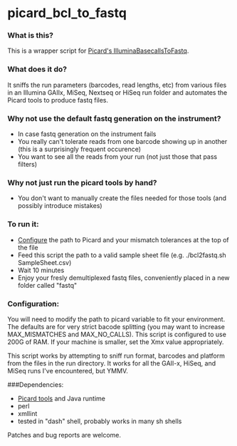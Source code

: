 picard_bcl_to_fastq
=======================

### What is this?
This is a wrapper script for [Picard's IlluminaBasecallsToFastq](https://broadinstitute.github.io/picard/command-line-overview.html#IlluminaBasecallsToFastq). 

### What does it do?
It sniffs the run parameters (barcodes, read lengths, etc) from various files in an Illumina GAIIx, MiSeq, Nextseq or HiSeq run folder and automates the Picard tools to produce fastq files. 

### Why not use the default fastq generation on the instrument?
- In case fastq generation on the instrument fails
- You really can't tolerate reads from one barcode showing up in another (this is a surprisingly frequent occurence)
- You want to see all the reads from your run (not just those that pass filters)

### Why not just run the picard tools by hand?
- You don't want to manually create the files needed for those tools (and possibly introduce mistakes)


### To run it:
- [Configure](#configuration) the path to Picard and your mismatch tolerances at the top of the file
- Feed this script the path to a valid sample sheet file (e.g. ./bcl2fastq.sh SampleSheet.csv) 
- Wait 10 minutes
- Enjoy your fresly demultiplexed fastq files, conveniently placed in a new folder called "fastq"

### Configuration:
You will need to modify the path to picard variable to fit your environment.
The defaults are for very strict bacode splitting (you may want to increase MAX_MISMATCHES and MAX_NO_CALLS).
This script is configured to use 200G of RAM. If your machine is smaller, set the Xmx value appropriately.

This script works by attempting to sniff run format, barcodes and platform from the files in the run directory.
It works for all the GAII-x, HiSeq, and MiSeq runs I've encountered, but YMMV.

###Dependencies:
- [Picard tools](http://picard.sourceforge.net/command-line-overview.shtml#IlluminaBasecallsToFastq) and Java runtime
- perl
- xmllint
- tested in "dash" shell, probably works in many sh shells

Patches and bug reports are welcome.
